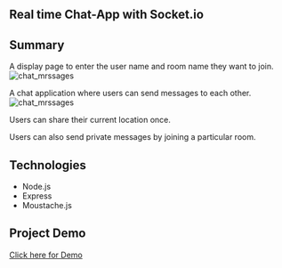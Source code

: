 ## Real time Chat-App with Socket.io

## Summary
A display page to enter the user name and room name they want to join.
![chat_mrssages](https://user-images.githubusercontent.com/31618335/33207685-e36f6646-d10e-11e7-94a0-3631e6bcf3aa.gif)

A chat application where users can send messages to each other.
![chat_mrssages](https://user-images.githubusercontent.com/31618335/33207685-e36f6646-d10e-11e7-94a0-3631e6bcf3aa.gif)

Users can share their current location once.

Users can also send private messages by joining a particular room.

## Technologies
* Node.js 
* Express
* Moustache.js

## Project Demo
<a href = "https://peaceful-plains-62020.herokuapp.com/"> Click here for Demo </a>
